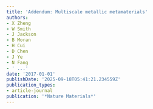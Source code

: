 ```yaml
---
title: 'Addendum: Multiscale metallic metamaterials'
authors:
- X Zheng
- W Smith
- J Jackson
- B Moran
- H Cui
- D Chen
- J Ye
- N Fang
- ' ...'
date: '2017-01-01'
publishDate: '2025-09-18T05:41:21.234559Z'
publication_types:
- article-journal
publication: '*Nature Materials*'
---
```

